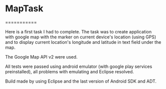 # MapTask
===========

Here is a first task I had to complete.
The task was to create application with google map with the marker on current device's location (using GPS) and to display current location's  longitude and latitude in text field under the map.

The Google Map API v2 were used.

All tests were passed using android emulator (with google play services preinstalled), all problems with emulating and Eclipse resolved.

Build made by using Eclipse and the last version of Android SDK and ADT.